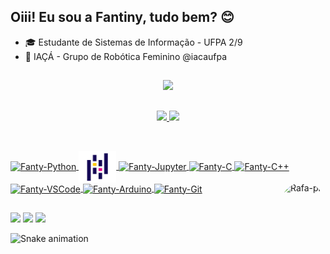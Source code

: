 ## Oiii! Eu sou a Fantiny, tudo bem? 😊

- 🎓 Estudante de Sistemas de Informação - UFPA 2/9
- 🤖 IAÇÁ - Grupo de Robótica Feminino @iacaufpa

##

<div id="header" align="center">
 <img src="https://i.imgur.com/9KK73gJ.jpg"/>
</div>

##
 
<div align="center">
  <a href="https://github.com/anuraghazra">
  <img height="150em" src="https://github-readme-stats.vercel.app/api?username=fantysantos&show_icons=true&theme=highcontrast&include_all_commits=true&count_private=true"/>
  <img height="150em" src="https://github-readme-stats.vercel.app/api/top-langs/?username=fantysantos&layout=compact&langs_count=7&theme=highcontrast"/>
</div>

##

<div style="display: inline_block"><br>
  <img align="center" alt="Fanty-Python" height="50" width="60" src="https://cdn.jsdelivr.net/gh/devicons/devicon/icons/python/python-original.svg">
  <img align="center" alt="Fanty-Pandas" height="50" width="60" src="https://raw.githubusercontent.com/devicons/devicon/2ae2a900d2f041da66e950e4d48052658d850630/icons/pandas/pandas-original.svg">
  <img align="center" alt="Fanty-Jupyter" height="50" width="60" src="https://upload.wikimedia.org/wikipedia/commons/3/38/Jupyter_logo.svg">
  <img align="center" alt="Fanty-C" height="50" width="60" src="https://cdn.jsdelivr.net/gh/devicons/devicon/icons/c/c-original.svg">
  <img align="center" alt="Fanty-C++" height="50" width="60" src="https://cdn.jsdelivr.net/gh/devicons/devicon/icons/cplusplus/cplusplus-original.svg">
  <img align="center" alt="Fanty-VSCode" height="50" width="60" src="https://cdn.jsdelivr.net/gh/devicons/devicon/icons/vscode/vscode-original.svg">
  <img align="center" alt="Fanty-Arduino" height="50" width="60" src="https://cdn.jsdelivr.net/gh/devicons/devicon/icons/arduino/arduino-original.svg">
  <img align="center" alt="Fanty-Git" height="50" width="60" src="https://cdn.jsdelivr.net/gh/devicons/devicon/icons/git/git-original.svg">
  <img align="right" alt="Rafa-pic" height="150" style="border-radius:50px;" src="https://i.imgur.com/T26Sjv1.png?width=676&height=676">
</div>

##

<div> 
  <a href="https://instagram.com/fanty_ty" target="_blank"><img src="https://img.shields.io/badge/-Instagram-%23E4405F?style=for-the-badge&logo=instagram&logoColor=white" target="_blank"></a>
  <a href = "mailto:fantiny.santos@icen.ufpa.br"><img src="https://img.shields.io/badge/-fantiny.santos@icen.ufpa.br-%23333?style=for-the-badge&logo=gmail&logoColor=white" target="_blank"></a>
  <a href="https://www.linkedin.com/in/fantiny-santos" target="_blank"><img src="https://img.shields.io/badge/-LinkedIn-%230077B5?style=for-the-badge&logo=linkedin&logoColor=white" target="_blank"></a>
  
  ![Snake animation](https://github.com/FantySantos/FantySantos/blob/output/github-contribution-grid-snake.svg)
  
</div>
